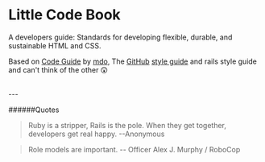 Little Code Book
=================

A developers guide: Standards for developing flexible, durable, and sustainable HTML and CSS.



Based on [Code Guide](http://codeguide.co/) by [mdo](https://twitter.com/mdo), The [GitHub](http://github.com) [style guide](https://github.com/styleguide) and rails style guide and can't think of the other 😲 

</br>
---


######Quotes

>Ruby is a stripper, Rails is the pole.
>When they get together, developers get real happy.
>--Anonymous


>Role models are important. 
>-- Officer Alex J. Murphy / RoboCop

